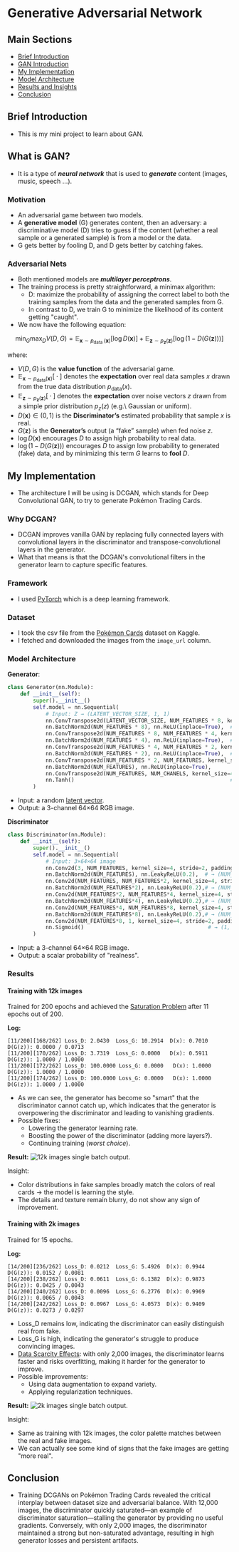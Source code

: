 # Generative Adversarial Network

## Main Sections
- [Brief Introduction](#brief-introduction)
- [GAN Introduction](#what-is-gan)
- [My Implementation](#my-implementation)
- [Model Architecture](#model-architecture)
- [Results and Insights](#results)
- [Conclusion](#conclusion)

## Brief Introduction

- This is my mini project to learn about GAN.

## What is GAN?
- It is a type of ***neural network*** that is used to ***generate*** content (images, music, speech ...).

### Motivation
- An adversarial game between two models.
- A **generative model** (G) generates content, then an adversary: a discriminative model (D) tries to guess if the content (whether a real sample or a generated sample) is from a model or the data.
- G gets better by fooling D, and D gets better by catching fakes.

### Adversarial Nets
- Both mentioned models are ***multilayer perceptrons***.
- The training process is pretty straightforward, a minimax algorithm:
	- D: maximize the probability of assigning the correct label to both the training samples from the data and the generated samples from G.
	- In contrast to D, we train G to minimize the likelihood of its content getting "caught".
 - We now have the following equation:
```math
\min _G \max _D V(D, G)=\mathbb{E}_{\boldsymbol{x} \sim p_{\text {data }}(\boldsymbol{x})}[\log D(\boldsymbol{x})]+\mathbb{E}_{\boldsymbol{z} \sim p_{\boldsymbol{z}}(\boldsymbol{z})}[\log (1-D(G(\boldsymbol{z})))]
```
where:

- $`V(D, G)`$ is the **value function** of the adversarial game.  
- $`\mathbb{E}_{\boldsymbol{x}\sim p_{\text{data}}(\boldsymbol{x})}[\;\cdot\;]`$ denotes the **expectation** over real data samples $x$ drawn from the true data distribution $`p_{\text{data}}(x)`$.  
- $`\mathbb{E}_{\boldsymbol{z}\sim p_{\boldsymbol{z}}(\boldsymbol{z})}[\;\cdot\;]`$ denotes the **expectation** over noise vectors $z$ drawn from a simple prior distribution $`p_z(z)`$ (e.g.\ Gaussian or uniform).  
- $`D(\boldsymbol{x})\in(0,1)`$ is the **Discriminator’s** estimated probability that sample $`x`$ is real.  
- $`G(\boldsymbol{z})`$ is the **Generator’s** output (a “fake” sample) when fed noise $`z`$.  
- $`\log D(\boldsymbol{x})`$ encourages $`D`$ to assign high probability to real data.  
- $`\log\bigl(1 - D(G(\boldsymbol{z}))\bigr)`$ encourages $`D`$ to assign low probability to generated (fake) data, and by minimizing this term $`G`$ learns to **fool** $`D`$. 

## My Implementation

- The architecture I will be using is DCGAN, which stands for Deep Convolutional GAN, to try to generate Pokémon Trading Cards.

### Why DCGAN?

- DCGAN improves vanilla GAN by replacing fully connected layers with convolutional layers in the discriminator and transpose-convolutional layers in the generator.
- What that means is that the DCGAN's convolutional filters in the generator learn to capture specific features.

### Framework

- I used [PyTorch](https://docs.pytorch.org/docs/stable/index.html) which is a deep learning framework.

### Dataset

- I took the csv file from the [Pokémon Cards](https://www.kaggle.com/datasets/priyamchoksi/pokemon-cards) dataset on Kaggle.
- I fetched and downloaded the images from the ```image_url``` column.

### Model Architecture

**Generator**: 
```python
class Generator(nn.Module):
    def __init__(self):
        super().__init__()
        self.model = nn.Sequential(
            # Input: Z → (LATENT_VECTOR_SIZE, 1, 1)
            nn.ConvTranspose2d(LATENT_VECTOR_SIZE, NUM_FEATURES * 8, kernel_size=4, stride=2, padding=0),
            nn.BatchNorm2d(NUM_FEATURES * 8), nn.ReLU(inplace=True),  # → (NUM_FEATURES*8, 4, 4)
            nn.ConvTranspose2d(NUM_FEATURES * 8, NUM_FEATURES * 4, kernel_size=4, stride=2, padding=1),
            nn.BatchNorm2d(NUM_FEATURES * 4), nn.ReLU(inplace=True),  # → (NUM_FEATURES*4, 8, 8)
            nn.ConvTranspose2d(NUM_FEATURES * 4, NUM_FEATURES * 2, kernel_size=4, stride=2, padding=1),
            nn.BatchNorm2d(NUM_FEATURES * 2), nn.ReLU(inplace=True),  # → (NUM_FEATURES*2, 16, 16)
            nn.ConvTranspose2d(NUM_FEATURES * 2, NUM_FEATURES, kernel_size=4, stride=2, padding=1),
            nn.BatchNorm2d(NUM_FEATURES), nn.ReLU(inplace=True),       # → (NUM_FEATURES, 32, 32)
            nn.ConvTranspose2d(NUM_FEATURES, NUM_CHANELS, kernel_size=4, stride=2, padding=1),
            nn.Tanh()                                                 # → (3, 64, 64)
        )
```
- Input: a random [latent vector](https://viblo.asia/p/tim-hieu-ve-latent-space-LzD5dvaOZjY).
- Output: a 3-channel 64×64 RGB image.

**Discriminator**
```python
class Discriminator(nn.Module):
    def __init__(self):
        super().__init__()
        self.model = nn.Sequential(
            # Input: 3×64×64 image
            nn.Conv2d(3, NUM_FEATURES, kernel_size=4, stride=2, padding=1),
            nn.BatchNorm2d(NUM_FEATURES), nn.LeakyReLU(0.2),  # → (NUM_FEATURES, 32, 32)
            nn.Conv2d(NUM_FEATURES, NUM_FEATURES*2, kernel_size=4, stride=2, padding=1),
            nn.BatchNorm2d(NUM_FEATURES*2), nn.LeakyReLU(0.2),# → (NUM_FEATURES*2, 16, 16)
            nn.Conv2d(NUM_FEATURES*2, NUM_FEATURES*4, kernel_size=4, stride=2, padding=1),
            nn.BatchNorm2d(NUM_FEATURES*4), nn.LeakyReLU(0.2),# → (NUM_FEATURES*4, 8, 8)
            nn.Conv2d(NUM_FEATURES*4, NUM_FEATURES*8, kernel_size=4, stride=2, padding=1),
            nn.BatchNorm2d(NUM_FEATURES*8), nn.LeakyReLU(0.2),# → (NUM_FEATURES*8, 4, 4)
            nn.Conv2d(NUM_FEATURES*8, 1, kernel_size=4, stride=2, padding=0),
            nn.Sigmoid()                                       # → (1, 1, 1)
        )
```
- Input: a 3-channel 64×64 RGB image.
- Output: a scalar probability of "realness".

### Results

#### Training with 12k images

Trained for 200 epochs and achieved the [Saturation Problem](https://stackoverflow.com/questions/59810302/gan-failure-to-converge-with-both-discriminator-and-generator-loss-go-to-0) after 11 epochs out of 200.

**Log:**
```
[11/200][168/262] Loss_D: 2.0430  Loss_G: 10.2914  D(x): 0.7010  D(G(z)): 0.0000 / 0.0713
[11/200][170/262] Loss_D: 3.7319  Loss_G: 0.0000   D(x): 0.5911  D(G(z)): 1.0000 / 1.0000
[11/200][172/262] Loss_D: 100.0000 Loss_G: 0.0000   D(x): 1.0000  D(G(z)): 1.0000 / 1.0000
[11/200][174/262] Loss_D: 100.0000 Loss_G: 0.0000   D(x): 1.0000  D(G(z)): 1.0000 / 1.0000
```

- As we can see, the generator has become so "smart" that the discriminator cannot catch up, which indicates that the generator is overpowering the discriminator and leading to vanishing gradients.
- Possible fixes:
    - Lowering the generator learning rate.
    - Boosting the power of the discriminator (adding more layers?).
    - Continuing training (*worst choice*).

**Result:**
![12k images single batch output.](./imgs/12k-images.png)

Insight:
- Color distributions in fake samples broadly match the colors of real cards $\rightarrow$ the model is learning the style.
- The details and texture remain blurry, do not show any sign of improvement.

#### Training with 2k images

Trained for 15 epochs.

**Log:**
```
[14/200][236/262] Loss_D: 0.0212  Loss_G: 5.4926  D(x): 0.9944  D(G(z)): 0.0152 / 0.0081
[14/200][238/262] Loss_D: 0.0611  Loss_G: 6.1382  D(x): 0.9873  D(G(z)): 0.0425 / 0.0043
[14/200][240/262] Loss_D: 0.0096  Loss_G: 6.2776  D(x): 0.9969  D(G(z)): 0.0065 / 0.0043
[14/200][242/262] Loss_D: 0.0967  Loss_G: 4.0573  D(x): 0.9409  D(G(z)): 0.0273 / 0.0297
```

- Loss_D remains low, indicating the discriminator can easily distinguish real from fake.
- Loss_G is high, indicating the generator's struggle to produce convincing images.
- [Data Scarcity Effects](https://deepgram.com/ai-glossary/data-scarcity): with only 2,000 images, the discriminator learns faster and risks overfitting, making it harder for the generator to improve.
- Possible improvements:
    - Using data augmentation to expand variety.
    - Applying regularization techniques.

**Result:**
![2k images single batch output.](./imgs/2k-images.jpg)

Insight:
- Same as training with 12k images, the color palette matches between the real and fake images.
- We can actually see some kind of signs that the fake images are getting "more real".

## Conclusion

- Training DCGANs on Pokémon Trading Cards revealed the critical interplay between dataset size and adversarial balance. With 12,000 images, the discriminator quickly saturated—an example of discriminator saturation—stalling the generator by providing no useful gradients. Conversely, with only 2,000 images, the discriminator maintained a strong but non-saturated advantage, resulting in high generator losses and persistent artifacts.
